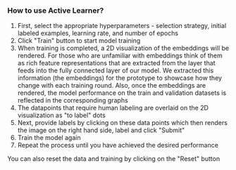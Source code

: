 ### How to use Active Learner?

1. First, select the appropriate hyperparameters - selection strategy, initial labeled examples, learning rate, and number of epochs
2. Click "Train" button to start model training
3. When training is completed, a 2D visualization of the embeddings will be rendered. For those who are unfamiliar with embeddings think of them as rich feature representations that are extracted from the 
layer that feeds into the fully connected layer of our model. We extracted this 
information (the embeddings) for the prototype to showcase how they change with each training round. 
Also, once the embeddings are rendered, the model performance on the train and 
validation datasets is reflected in the corresponding graphs 
4. The datapoints that require human labeling are overlaid on the 2D visualization as "to label" dots
5. Next, provide labels by clicking on these data points which then renders the image on the right hand side, label and click "Submit"
6. Train the model again
7. Repeat the process until you have achieved the desired performance

You can also reset the data and training by clicking on the "Reset" button